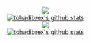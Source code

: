 <p align='center'>
   <img src="https://i.kym-cdn.com/photos/images/newsfeed/001/882/620/2c0">
   <br>
   <a href="https://github.com/tohadibrex/">
   <img align="center" src="https://komarev.com/ghpvc/?username=tohadibrex&color=red" alt="tohadibrex's github stats" />
   </a>
   <br>
   <a href="https://github.com/tohadibrex/">
   <img align="center" src="https://github-readme-stats.vercel.app/api?username=tohadibrex&show_icons=true&theme=synthwave&count_private=true"/>
   </a>
  <br>
   <a href="https://github.com/tohadibrex/">
   <img align="center" src="https://github-readme-stats.vercel.app/api/top-langs/?username=tohadibrex&layout=compact&count_private=true" alt="tohadibrex's github stats" />
   </a>
</p>
